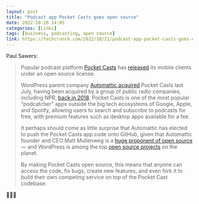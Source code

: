 ```yaml
---
layout: post
title: "Podcast app Pocket Casts goes open source"
date: 2022-10-26 14:05
categories: [Links]
tags: [business, podcasting, open source]
link: https://techcrunch.com/2022/10/21/podcast-app-pocket-casts-goes-open-source/
---
```


Paul Sawers:

>Popular podcast platform [Pocket Casts](https://pocketcasts.com/) has [released](https://blog.pocketcasts.com/2022/10/19/pocket-casts-mobile-apps-are-now-open-source/) its mobile clients under an open source license.
>
>WordPress parent company [Automattic acquired](https://techcrunch.com/2021/07/16/tumblrs-parent-company-is-buying-popular-podcast-app-pocket-casts/) Pocket Casts last July, having been acquired by a group of public radio companies, including NPR, [back in 2018](https://techcrunch.com/2018/05/03/pocket-casts-acquisition/). Pocket Casts is one of the most popular “podcatcher” apps outside the big tech ecosystems of Google, Apple, and Spotify, allowing users to search and subscribe to podcasts for free, with premium features such as desktop apps available for a fee.
>
>It perhaps should come as little surprise that Automattic has elected to push the Pocket Casts app code onto GitHub, given that Automattic founder and CEO Matt Mullenweg is a [huge proponent of open source](https://techcrunch.com/2022/07/05/matt-mullenweg-wordpress-found/) — and WordPress is among the top [open source projects](https://techcrunch.com/2015/11/23/wordpress-com-goes-open-source-and-gets-a-desktop-app/) on the planet.
>
>By making Pocket Casts open source, this means that anyone can access the code, fix bugs, create new features, and even fork it to build their own competing service on top of the Pocket Cast codebase.

🍻👏🏻
